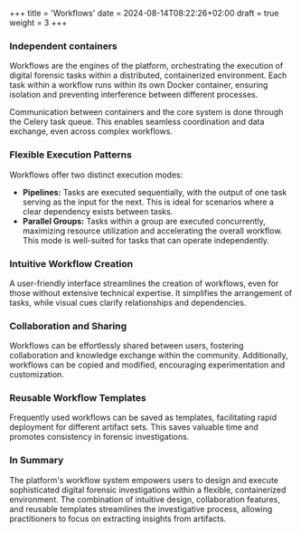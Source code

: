 +++
title = 'Workflows'
date = 2024-08-14T08:22:26+02:00
draft = true
weight = 3
+++

### Independent containers

Workflows are the engines of the platform, orchestrating the execution of digital forensic tasks within a distributed, containerized environment. Each task within a workflow runs within its own Docker container, ensuring isolation and preventing interference between different processes.

Communication between containers and the core system is done through the Celery task queue. This enables seamless coordination and data exchange, even across complex workflows.

### Flexible Execution Patterns

Workflows offer two distinct execution modes:

* **Pipelines:** Tasks are executed sequentially, with the output of one task serving as the input for the next. This is ideal for scenarios where a clear dependency exists between tasks.
* **Parallel Groups:** Tasks within a group are executed concurrently, maximizing resource utilization and accelerating the overall workflow. This mode is well-suited for tasks that can operate independently.

### Intuitive Workflow Creation

A user-friendly interface streamlines the creation of workflows, even for those without extensive technical expertise. It simplifies the arrangement of tasks, while visual cues clarify relationships and dependencies.

### Collaboration and Sharing

Workflows can be effortlessly shared between users, fostering collaboration and knowledge exchange within the community. Additionally, workflows can be copied and modified, encouraging experimentation and customization.

### Reusable Workflow Templates

Frequently used workflows can be saved as templates, facilitating rapid deployment for different artifact sets. This saves valuable time and promotes consistency in forensic investigations.

### In Summary

The platform's workflow system empowers users to design and execute sophisticated digital forensic investigations within a flexible, containerized environment. The combination of intuitive design, collaboration features, and reusable templates streamlines the investigative process, allowing practitioners to focus on extracting insights from artifacts.
